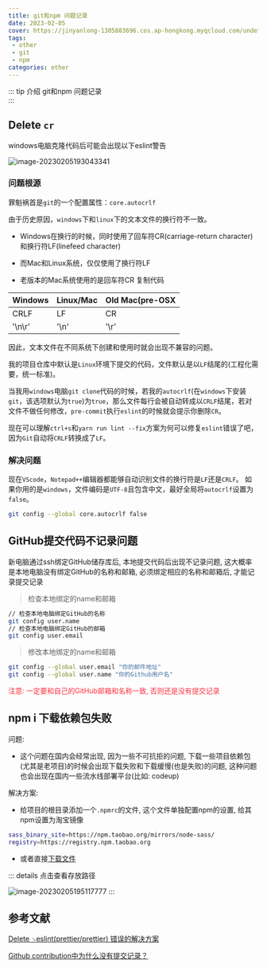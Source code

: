 ```yaml
---
title: git和npm 问题记录
date: 2023-02-05
cover: https://jinyanlong-1305883696.cos.ap-hongkong.myqcloud.com/undefined202302051953427.jpg
tags:
 - other
 - git
 - npm
categories: other
---
```


::: tip 介绍
git和npm 问题记录<br>
:::

<!-- more -->

## Delete `cr`

windows电脑克隆代码后可能会出现以下eslint警告

![image-20230205193043341](https://jinyanlong-1305883696.cos.ap-hongkong.myqcloud.com/undefined202302051930365.png)

### **问题根源**

罪魁祸首是`git`的一个配置属性：`core.autocrlf `

由于历史原因，`windows`下和`linux`下的文本文件的换行符不一致。

* Windows在换行的时候，同时使用了回车符CR(carriage-return character)和换行符LF(linefeed character) 

* 而Mac和Linux系统，仅仅使用了换行符LF 

* 老版本的Mac系统使用的是回车符CR 
复制代码

| Windows | Linux/Mac | Old Mac(pre-OSX |
| ------- | --------- | --------------- |
| CRLF    | LF        | CR              |
| '\n\r'  | '\n'      | '\r'            |

因此，文本文件在不同系统下创建和使用时就会出现不兼容的问题。

我的项目仓库中默认是`Linux`环境下提交的代码，文件默认是以`LF`结尾的(工程化需要，统一标准)。

当我用`windows`电脑`git clone`代码的时候，若我的`autocrlf`(在`windows`下安装`git`，该选项默认为`true`)为`true`，那么文件每行会被自动转成以`CRLF`结尾，若对文件不做任何修改，`pre-commit`执行`eslint`的时候就会提示你删除`CR`。

现在可以理解`ctrl+s`和`yarn run lint --fix`方案为何可以修复`eslint`错误了吧，因为`Git`自动将`CRLF`转换成了`LF`。

### **解决问题**

现在`VScode`，`Notepad++`编辑器都能够自动识别文件的换行符是`LF`还是`CRLF`。 如果你用的是`windows`，文件编码是`UTF-8`且包含中文，最好全局将`autocrlf`设置为`false`。

```bash
git config --global core.autocrlf false

```

## GitHub提交代码不记录问题

新电脑通过ssh绑定GitHub储存库后, 本地提交代码后出现不记录问题, 这大概率是本地电脑没有绑定GitHub的名称和邮箱, 必须绑定相应的名称和邮箱后, 才能记录提交记录

> 检查本地绑定的name和邮箱

```bash
// 检查本地电脑绑定GitHub的名称
git config user.name
// 检查本地电脑绑定GitHub的邮箱
git config user.email

```

> 修改本地绑定的name和邮箱

```bash
git config --global user.email "你的邮件地址"
git config --global user.name "你的Github用户名"

```

<font color =#ff3040>注意: 一定要和自己的GitHub邮箱和名称一致, 否则还是没有提交记录</font>

## npm i 下载依赖包失败

问题: 

* 这个问题在国内会经常出现, 因为一些不可抗拒的问题, 下载一些项目依赖包(尤其是老项目)的时候会出现下载失败和下载缓慢(也是失败)的问题, 这种问题也会出现在国内一些流水线部署平台(比如: codeup)

解决方案: 

* 给项目的根目录添加一个`.npmrc`的文件, 这个文件单独配置npm的设置, 给其npm设置为淘宝镜像

```bash
sass_binary_site=https://npm.taobao.org/mirrors/node-sass/
registry=https://registry.npm.taobao.org

```

* 或者直接[下载文件](https://jinyanlong-1305883696.cos.ap-hongkong.myqcloud.com/other/npmrc)

::: details 点击查看存放路径

![image-20230205195117777](https://jinyanlong-1305883696.cos.ap-hongkong.myqcloud.com/undefined202302051951804.png)
:::

## 参考文献

[Delete `␍`eslint(prettier/prettier) 错误的解决方案](https://juejin.cn/post/6844904069304156168#comment)

[Github contribution中为什么没有提交记录？](https://blog.csdn.net/qq_41376740/article/details/120900091)
